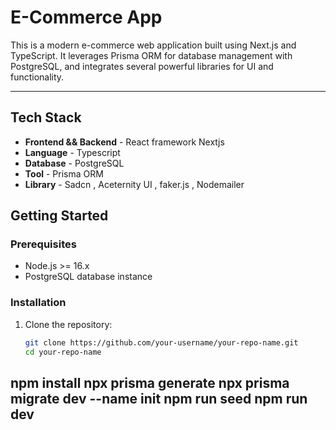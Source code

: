 # E-Commerce App

This is a modern e-commerce web application built using Next.js and TypeScript. It leverages Prisma ORM for database management with PostgreSQL, and integrates several powerful libraries for UI and functionality.

---

## Tech Stack

- **Frontend && Backend** - React framework Nextjs
- **Language** - Typescript
- **Database** - PostgreSQL
- **Tool** - Prisma ORM 
- **Library** - Sadcn , Aceternity UI , faker.js , Nodemailer


## Getting Started

### Prerequisites

- Node.js >= 16.x
- PostgreSQL database instance

### Installation

1. Clone the repository:
   ```bash
   git clone https://github.com/your-username/your-repo-name.git
   cd your-repo-name
  npm install
 npx prisma generate
 npx prisma migrate dev --name init
 npm run seed
 npm run dev
---
